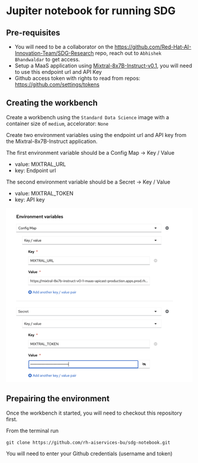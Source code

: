 # Jupiter notebook for running SDG

## Pre-requisites

* You will need to be a collaborator on the https://github.com/Red-Hat-AI-Innovation-Team/SDG-Research repo, reach out to `Abhishek Bhandwaldar` to get access.
* Setup a MaaS application using [Mixtral-8x7B-Instruct-v0.1](https://maas.apps.prod.rhoai.rh-aiservices-bu.com/admin/applications/new?service_id=mixtral-8x7b-instruct-v0-1), you will need to use this endpoint url and API Key
* Github access token with rights to read from repos: https://github.com/settings/tokens

## Creating the workbench

Create a workbench using the `Standard Data Science` image with a container size of `medium`, accelorator: `None`

Create two environment variables using the endpoint url and API key from the Mixtral-8x7B-Instruct application.

The first environment variable should be a Config Map -> Key / Value
* value: MIXTRAL_URL
* key: Endpoint url

The second environment variable should be a Secret -> Key / Value
* value: MIXTRAL_TOKEN
* key: API key

![image](assets/workbench-env.png)


## Prepairing the environment

Once the workbench it started, you will need to checkout this repository first.  

From the terminal run

`git clone https://github.com/rh-aiservices-bu/sdg-notebook.git`

You will need to enter your Github credentials (username and token)


